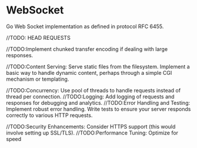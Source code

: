 # WebSocket
Go Web Socket implementation as defined in protocol RFC 6455.

//TODO: HEAD REQUESTS


//TODO:Implement chunked transfer encoding if dealing with large responses.

//TODO:Content Serving:
    Serve static files from the filesystem.
    Implement a basic way to handle dynamic content, perhaps through a simple CGI mechanism or templating.

//TODO:Concurrency:
    Use pool of threads to handle requests instead of thread per connection.
//TODO:Logging:
    Add logging of requests and responses for debugging and analytics.
//TODO:Error Handling and Testing:
    Implement robust error handling.
    Write tests to ensure your server responds correctly to various HTTP requests.
    

//TODO:Security Enhancements:
    Consider HTTPS support (this would involve setting up SSL/TLS).
//TODO:Performance Tuning:
    Optimize for speed
